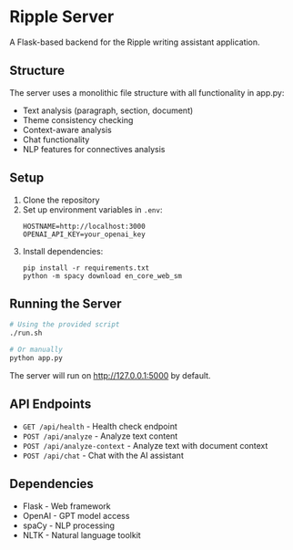 # Ripple Server

A Flask-based backend for the Ripple writing assistant application.

## Structure

The server uses a monolithic file structure with all functionality in app.py:

- Text analysis (paragraph, section, document)
- Theme consistency checking
- Context-aware analysis
- Chat functionality
- NLP features for connectives analysis

## Setup

1. Clone the repository
2. Set up environment variables in `.env`:
   ```
   HOSTNAME=http://localhost:3000
   OPENAI_API_KEY=your_openai_key
   ```
3. Install dependencies:
   ```
   pip install -r requirements.txt
   python -m spacy download en_core_web_sm
   ```

## Running the Server

```bash
# Using the provided script
./run.sh

# Or manually
python app.py
```

The server will run on http://127.0.0.1:5000 by default.

## API Endpoints

- `GET /api/health` - Health check endpoint
- `POST /api/analyze` - Analyze text content
- `POST /api/analyze-context` - Analyze text with document context
- `POST /api/chat` - Chat with the AI assistant

## Dependencies

- Flask - Web framework
- OpenAI - GPT model access
- spaCy - NLP processing
- NLTK - Natural language toolkit 